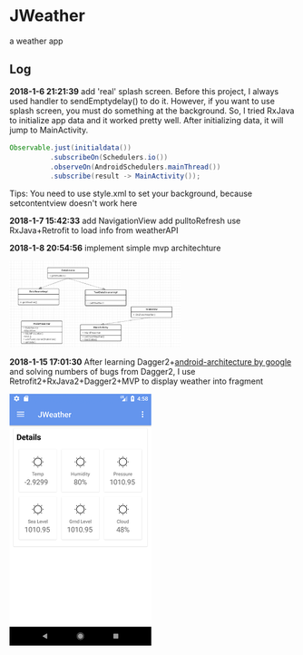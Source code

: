 # JWeather
a weather app


## Log
**2018-1-6 21:21:39**
add 'real' splash screen.
Before this project, I always used handler to sendEmptydelay() to do it. However, if you want to use splash screen, you must 
do something at the background. So, I tried RxJava to initialize app data and it worked pretty well. After initializing data, it will jump
to MainActivity.
```java
Observable.just(initialdata())
          .subscribeOn(Schedulers.io())
          .observeOn(AndroidSchedulers.mainThread())
          .subscribe(result -> MainActivity());
```
Tips: You need to use style.xml to set your background, because setcontentview doesn't work here

**2018-1-7 15:42:33**
add NavigationView
add pulltoRefresh
use RxJava+Retrofit to load info from weatherAPI

**2018-1-8 20:54:56**
implement simple mvp architechture

<img src="https://github.com/zzzyyyxxxmmm/JWeather/blob/master/photo/uml01.png" width="60%" height="60%">

**2018-1-15 17:01:30**
After learning Dagger2+[android-architecture by google](https://github.com/googlesamples/android-architecture) and solving numbers of bugs from Dagger2,
I use Retrofit2+RxJava2+Dagger2+MVP to display weather into fragment

<img src="https://github.com/zzzyyyxxxmmm/JWeather/blob/master/photo/02.png">